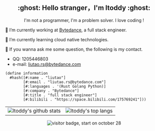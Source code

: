 <h2 align="center">:ghost: Hello stranger，I'm ltoddy :ghost:</h2>

<p align="center">I'm not a programmer, I'm a problem solver. I love coding !</p>

🔭 I’m currently working at [Bytedance](https://github.com/bytedance), a full stack engineer.

🌱 I’m currently learning cloud native technologies.

💬 If you wanna ask me some question, the following is my contact.

- QQ: 1205446803
- e-mail: liutao.rs@bytedance.com

```racket
(define information
  #hash([#:name . "liutao"]
        [#:email . "liutao.rs@bytedance.com"]
        [#:languages . '(Rust Golang Python)]
        [#:company . "Bytedance"]
        [#:title . "full stack engineer"]
        [#:bilibili . "https://space.bilibili.com/175769241"]))
```

<table>
<tr>
  <td><img src="https://github-readme-stats.vercel.app/api?username=ltoddy&show_icons=true&theme=Gradient" alt="ltoddy's github stats"></td>
  <td><img src="https://github-readme-stats.vercel.app/api/top-langs/?username=ltoddy&layout=compact&hide=HTML" alt="ltoddy's top langs"></td>
</tr>

<!-- <tr>
  <td><img src="https://github-readme-stats.vercel.app/api/wakatime?username=ltoddy" alt="ltoddy's wakatime stats"></td>
</tr> -->
</table>

<p align="center"><img src="https://visitor-badge.laobi.icu/badge?page_id=ltoddy.ltoddy" alt="visitor badge, start on october 28"/></p>


<!--
**ltoddy/ltoddy** is a ✨ _special_ ✨ repository because its `README.md` (this file) appears on your GitHub profile.

Here are some ideas to get you started:

- 🔭 I’m currently working on ...
- 🌱 I’m currently learning ...
- 👯 I’m looking to collaborate on ...
- 🤔 I’m looking for help with ...
- 💬 Ask me about ...
- 📫 How to reach me: ...
- 😄 Pronouns: ...
- ⚡ Fun fact: ...
-->
